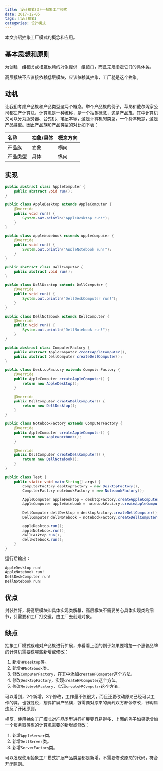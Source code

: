 ```yaml
---
title: 设计模式(3)——抽象工厂模式
date: 2017-12-05
tags: [设计模式]
categories: 设计模式
---
```


本文介绍抽象工厂模式的概念和应用。

<!--more-->

## 基本思想和原则

为创建一组相关或相互依赖的对象提供一组接口，而且无须指定它们的具体类。

高层模块不应直接依赖低层模块，应该依赖其抽象，工厂就是这个抽象。

## 动机

让我们考虑产品族和产品类型这两个概念。举个产品族的例子，苹果和戴尔两家公司都生产计算机，计算机是一种统称，是一个抽象概念，这是产品族。其中计算机又可以分为服务器、台式机、笔记本等，这是计算机的类型，一个具体概念，这是产品类型。因此产品族和产品类型的对比如下表：

|  名称  | 抽象/具体 | 概念方向
|:------------------|:------------------|:------------------
| 产品族  | 抽象 | 横向
| 产品类型  | 具体 | 纵向

## 实现

```Java
public abstract class AppleComputer {
    public abstract void run();
}

public class AppleDesktop extends AppleComputer {
    @Override
    public void run() {
        System.out.println("AppleDesktop run!");
    }
}

public class AppleNotebook extends AppleComputer {
    @Override
    public void run() {
        System.out.println("AppleNotebook run!");
    }
}

public abstract class DellComputer {
    public abstract void run();
}

public class DellDesktop extends DellComputer {
    @Override
    public void run() {
        System.out.println("DellDeskComputer run!");
    }
}

public class DellNotebook extends DellComputer {
    @Override
    public void run() {
        System.out.println("DellNotebook run!");
    }
}

public abstract class ComputerFactory {
    public abstract AppleComputer createAppleComputer();
    public abstract DellComputer createDellComputer();
}

public class DesktopFactory extends ComputerFactory {
    @Override
    public AppleComputer createAppleComputer() {
        return new AppleDesktop();
    }

    @Override
    public DellComputer createDellComputer() {
        return new DellDesktop();
    }
}

public class NotebookFactory extends ComputerFactory {
    @Override
    public AppleComputer createAppleComputer() {
        return new AppleNotebook();
    }

    @Override
    public DellComputer createDellComputer() {
        return new DellNotebook();
    }
}

public class Test {
    public static void main(String[] args) {
        ComputerFactory desktopFactory = new DesktopFactory();
        ComputerFactory notebookFactory = new NotebookFactory();

        AppleComputer appleDesktop = desktopFactory.createAppleComputer();
        AppleComputer appleNotebook = notebookFactory.createAppleComputer();

        DellComputer dellDesktop = desktopFactory.createDellComputer();
        DellComputer dellNotebook = notebookFactory.createDellComputer();

        appleDesktop.run();
        appleNotebook.run();
        dellDesktop.run();
        dellNotebook.run();
    }
}
```

运行后输出：

```Java
AppleDesktop run!
AppleNotebook run!
DellDeskComputer run!
DellNotebook run!
```

## 优点

封装性好，将高层模块和具体实现类解耦，高层模块不需要关心具体实现类的细节，只需要和工厂打交道，由工厂去创建对象。

## 缺点

抽象工厂模式很难对产品族进行扩展，来看看上面的例子如果要增加一个惠普品牌的计算机需要做哪些新增或修改：

1. 新增`HPDesktop`类。
2. 新增`HPNotebook`类。
3. 修改`ComputerFactory`，在其中添加`createHPComputer`这个方法。
4. 修改`DesktopFactory`，实现`createHPComputer`这个方法。
5. 修改`NotebookFactory`，实现`createHPComputer`这个方法。

可以看到，2个新增，3个修改，工作量不仅很大，而且还要改动原来已经可以工作的类。也就是说，想要扩展产品族，就需要对原来的契约双方都做修改，很明显违反了开闭原则。

相反，使用抽象工厂模式对产品类型进行扩展要容易得多，上面的例子如果要增加一个服务器类型的计算机需要的新增或修改：

1. 新增`AppleServer`类。
2. 新增`DellServer`类。
3. 新增`ServerFactory`类。

可以发现使用抽象工厂模式扩展产品类型都是新增，不需要修改原来的代码，符合开闭原则。